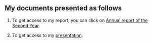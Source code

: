 ## My documents presented as follows

1. To get access to my report, you can click on [Annual report of the Second Year](hhttps://github.com/erikfilias/erikfilias.github.io/blob/0bebb82264a183bc4f75f111599a40142f792c81/_posts/docs/2021-09-07-PhD_Thesis_Comillas.pdf).

2. To get access to my [presentation](https://github.com/erikfilias/erikfilias.github.io/blob/0bebb82264a183bc4f75f111599a40142f792c81/_posts/docs/202109_PhDTopic_EAQ_v3.pdf).
